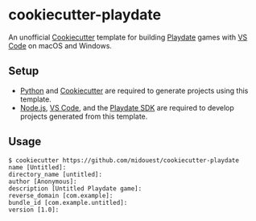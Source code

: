 # cookiecutter-playdate

An unofficial [Cookiecutter](https://cookiecutter.readthedocs.io) template for building [Playdate](https://play.date) games with [VS Code](https://code.visualstudio.com) on macOS and Windows.

## Setup

- [Python](https://www.python.org) and [Cookiecutter](https://cookiecutter.readthedocs.io) are required to generate projects using this template.
- [Node.js](https://nodejs.org), [VS Code](https://code.visualstudio.com), and the [Playdate SDK](https://play.date/dev) are required to develop projects generated from this template.

## Usage

```shell
$ cookiecutter https://github.com/midouest/cookiecutter-playdate
name [Untitled]:
directory_name [untitled]:
author [Anonymous]:
description [Untitled Playdate game]:
reverse_domain [com.example]:
bundle_id [com.example.untitled]:
version [1.0]:
```
